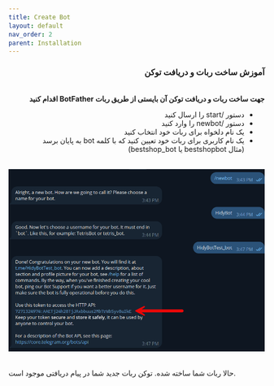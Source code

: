 ```yaml
---
title: Create Bot
layout: default
nav_order: 2
parent: Installation
---
```


<head>
    <meta charset="utf-8">
    <link rel="stylesheet" href="style.css">
</head>
<div dir="rtl">
<h3>آموزش ساخت ربات و دریافت توکن</h3>
<br>
<b>جهت ساخت ربات و دریافت توکن آن بایستی از طریق ربات BotFather اقدام کنید</b>

<ul>
    <li>دستور /start را ارسال کنید</li>
    <li>دستور /newbot را وارد کنید</li>
    <li>یک نام دلخواه برای ربات خود انتخاب کنید</li>
    <li>
    یک نام کاربری برای ربات خود تعیین کنید که با کلمه bot به پایان برسد
    <br>
    (مثال bestshopbot یا bestshop_bot)
    </li>
</ul>
<br>
<img src="assets/images/installation/installation-bot-1.png" alt="Your Image" class="centered">
</div>
<br>
<p>حالا ربات شما ساخته شده. توکن ربات جدید شما در پیام دریافتی موجود است.</p>
